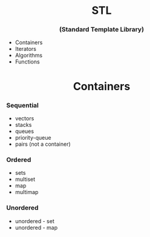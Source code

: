 <h1 align="center">
STL
</h1>
<h3 align="center">
(Standard Template Library)
</h3>

* Containers
* Iterators
* Algorithms
* Functions

<h1 align="center">
Containers
</h1>

### Sequential

* vectors
* stacks
* queues
* priority-queue
* pairs (not a container)

### Ordered

* sets
* multiset
* map
* multimap

### Unordered

* unordered - set
* unordered - map